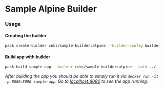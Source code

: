 # Sample Alpine Builder

### Usage

#### Creating the builder

```bash
pack create-builder cnbs/sample-builder:alpine --builder-config builder.toml
```

#### Build app with builder

```bash
pack build sample-app --builder cnbs/sample-builder:alpine --path ../../apps/java-maven/
```

_After building the app you should be able to simply run it via `docker run -it -p 8080:8080 sample-app`.
Go to [localhost:8080](http://localhost:8080) to see the app running._
